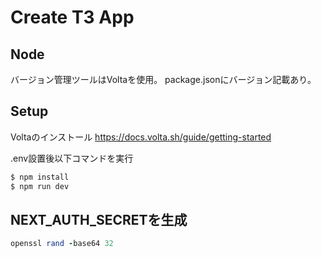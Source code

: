# Create T3 App


## Node
バージョン管理ツールはVoltaを使用。
package.jsonにバージョン記載あり。

## Setup
Voltaのインストール
https://docs.volta.sh/guide/getting-started

.env設置後以下コマンドを実行

```bash
$ npm install
$ npm run dev
```


## NEXT_AUTH_SECRETを生成
```ruby:qiita.rb
openssl rand -base64 32
```
